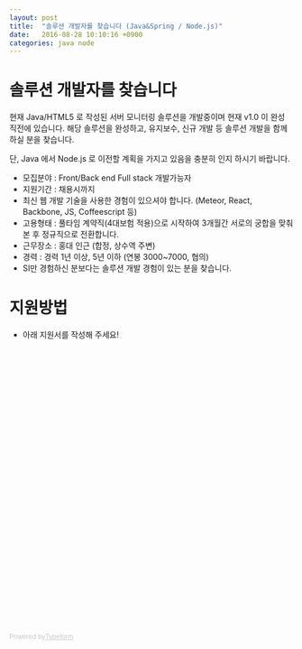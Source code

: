 ```yaml
---
layout: post
title:  "솔루션 개발자를 찾습니다 (Java&Spring / Node.js)"
date:   2016-08-28 10:10:16 +0900
categories: java node
---
```


# 솔루션 개발자를 찾습니다

현재 Java/HTML5 로 작성된 서버 모니터링 솔루션을 개발중이며 현재 v1.0 이 완성 직전에 있습니다.
해당 솔루션을 완성하고, 유지보수, 신규 개발 등 솔루션 개발을 함께 하실 분을 찾습니다.

단, Java 에서 Node.js 로 이전할 계획을 가지고 있음을 충분히 인지 하시기 바랍니다.

* 모집분야 : Front/Back end Full stack 개발가능자
* 지원기간 : 채용시까지
* 최신 웹 개발 기술을 사용한 경험이 있으셔야 합니다. (Meteor, React, Backbone, JS, Coffeescript 등)
* 고용형태 : 풀타임 계약직(4대보험 적용)으로 시작하여 3개월간 서로의 궁합을 맞춰 본 후 정규직으로 전환합니다.
* 근무장소 : 홍대 인근 (합정, 상수역 주변)
* 경력 : 경력 1년 이상, 5년 이하 (연봉 3000~7000, 협의)
* SI만 경험하신 분보다는 솔루션 개발 경험이 있는 분을 찾습니다.

# 지원방법

* 아래 지원서를 작성해 주세요!

<div class="typeform-widget" data-url="https://asdfcnbsys.typeform.com/to/kEyRZ2" data-text="Resume" style="width:100%;height:500px;"></div>
<script>(function(){var qs,js,q,s,d=document,gi=d.getElementById,ce=d.createElement,gt=d.getElementsByTagName,id='typef_orm',b='https://s3-eu-west-1.amazonaws.com/share.typeform.com/';if(!gi.call(d,id)){js=ce.call(d,'script');js.id=id;js.src=b+'widget.js';q=gt.call(d,'script')[0];q.parentNode.insertBefore(js,q)}})()</script>
<div style="font-family: Sans-Serif;font-size: 12px;color: #999;opacity: 0.5; padding-top: 5px;">Powered by<a href="https://www.typeform.com/examples/?utm_campaign=kEyRZ2&amp;utm_source=typeform.com-4357988-Basic&amp;utm_medium=typeform&amp;utm_content=typeform-embedded-poweredbytypeform&amp;utm_term=KO" style="color: #999" target="_blank">Typeform</a></div>
